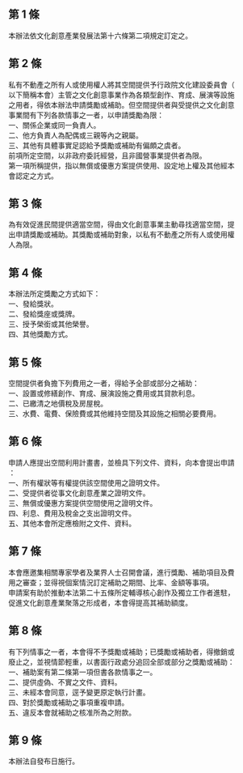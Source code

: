 第 1 條
-------
本辦法依文化創意產業發展法第十六條第二項規定訂定之。

第 2 條
-------
私有不動產之所有人或使用權人將其空間提供予行政院文化建設委員會（  
以下簡稱本會）主管之文化創意事業作為各類型創作、育成、展演等設施  
之用者，得依本辦法申請獎勵或補助。但空間提供者與受提供之文化創意  
事業間有下列各款情事之一者，以申請獎勵為限：  
一、關係企業或同一負責人。  
二、他方負責人為配偶或三親等內之親屬。  
三、其他有具體事實足認給予獎勵或補助有偏頗之虞者。  
前項所定空間，以非政府委託經營，且非國營事業提供者為限。  
第一項所稱提供，指以無償或優惠方案提供使用、設定地上權及其他經本  
會認定之方式。

第 3 條
-------
為有效促進民間提供適當空間，得由文化創意事業主動尋找適當空間，提  
出申請獎勵或補助。其獎勵或補助對象，以私有不動產之所有人或使用權  
人為限。

第 4 條
-------
本辦法所定獎勵之方式如下：  
一、發給獎狀。  
二、發給獎座或獎牌。  
三、授予榮銜或其他榮譽。  
四、其他獎勵方式。

第 5 條
-------
空間提供者負擔下列費用之一者，得給予全部或部分之補助：  
一、設置或修繕創作、育成、展演設施之費用或其貸款利息。  
二、已繳清之地價稅及房屋稅。  
三、水費、電費、保險費或其他維持空間及其設施之相關必要費用。

第 6 條
-------
申請人應提出空間利用計畫書，並檢具下列文件、資料，向本會提出申請  
：  
一、所有權狀等有權提供該空間使用之證明文件。  
二、受提供者從事文化創意產業之證明文件。  
三、無償或優惠方案提供空間使用之證明文件。  
四、利息、費用及稅金之支出證明文件。  
五、其他本會所定應檢附之文件、資料。

第 7 條
-------
本會應邀集相關專家學者及業界人士召開會議，進行獎勵、補助項目及費  
用之審查；並得視個案情況訂定補助之期間、比率、金額等事項。  
申請案有助於推動本法第二十五條所定輔導核心創作及獨立工作者進駐，  
促進文化創意產業聚落之形成者，本會得提高其補助額度。

第 8 條
-------
有下列情事之一者，本會得不予獎勵或補助；已獎勵或補助者，得撤銷或  
廢止之，並視情節輕重，以書面行政處分追回全部或部分之獎勵或補助：  
一、補助案有第二條第一項但書各款情事之一。  
二、提供虛偽、不實之文件、資料。  
三、未經本會同意，逕予變更原定執行計畫。  
四、對於獎勵或補助之事項重複申請。  
五、違反本會就補助之核准所為之附款。

第 9 條
-------
本辦法自發布日施行。

